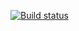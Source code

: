 [![Build status](https://ci.appveyor.com/api/projects/status/sx2831ldyhpaf7cj?svg=true)](https://ci.appveyor.com/project/UlyanaErmoshina/echo)
